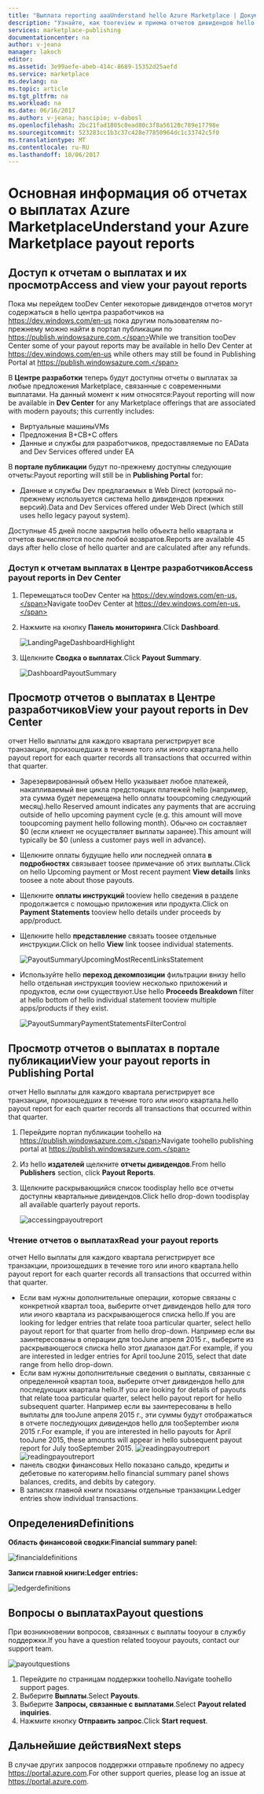 ```yaml
---
title: "Выплата reporting aaaUnderstand hello Azure Marketplace | Документы Microsoft"
description: "Узнайте, как tooreview и приема отчетов дивидендов hello Azure Marketplace."
services: marketplace-publishing
documentationcenter: na
author: v-jeana
manager: lakoch
editor: 
ms.assetid: 3e99aefe-abeb-414c-8689-15352d25aefd
ms.service: marketplace
ms.devlang: na
ms.topic: article
ms.tgt_pltfrm: na
ms.workload: na
ms.date: 06/16/2017
ms.author: v-jeana; hascipio; v-dabosl
ms.openlocfilehash: 2bc21fad1805c0ead80c3f8a56128c789e17798e
ms.sourcegitcommit: 523283cc1b3c37c428e77850964dc1c33742c5f0
ms.translationtype: MT
ms.contentlocale: ru-RU
ms.lasthandoff: 10/06/2017
---
```

# <a name="understand-your-azure-marketplace-payout-reports"></a><span data-ttu-id="42cf5-103">Основная информация об отчетах о выплатах Azure Marketplace</span><span class="sxs-lookup"><span data-stu-id="42cf5-103">Understand your Azure Marketplace payout reports</span></span>
## <a name="access-and-view-your-payout-reports"></a><span data-ttu-id="42cf5-104">Доступ к отчетам о выплатах и их просмотр</span><span class="sxs-lookup"><span data-stu-id="42cf5-104">Access and view your payout reports</span></span>
<span data-ttu-id="42cf5-105">Пока мы перейдем tooDev Center некоторые дивидендов отчетов могут содержаться в hello центра разработчиков на https://dev.windows.com/en-us пока другим пользователям по-прежнему можно найти в портал публикации по https://publish.windowsazure.com.</span><span class="sxs-lookup"><span data-stu-id="42cf5-105">While we transition tooDev Center some of your payout reports may be available in hello Dev Center at https://dev.windows.com/en-us while others may still be found in Publishing Portal at https://publish.windowsazure.com.</span></span>

<span data-ttu-id="42cf5-106">В **Центре разработки** теперь будут доступны отчеты о выплатах за любые предложения Marketplace, связанные с современными выплатами. На данный момент к ним относятся:</span><span class="sxs-lookup"><span data-stu-id="42cf5-106">Payout reporting will now be available in **Dev Center** for any Marketplace offerings that are associated with modern payouts; this currently includes:</span></span>

* <span data-ttu-id="42cf5-107">Виртуальные машины</span><span class="sxs-lookup"><span data-stu-id="42cf5-107">VMs</span></span>
* <span data-ttu-id="42cf5-108">Предложения B+C</span><span class="sxs-lookup"><span data-stu-id="42cf5-108">B+C offers</span></span>
* <span data-ttu-id="42cf5-109">Данные и службы для разработчиков, предоставляемые по EA</span><span class="sxs-lookup"><span data-stu-id="42cf5-109">Data and Dev Services offered under EA</span></span>

<span data-ttu-id="42cf5-110">В **портале публикации** будут по-прежнему доступны следующие отчеты:</span><span class="sxs-lookup"><span data-stu-id="42cf5-110">Payout reporting will still be in **Publishing Portal** for:</span></span>

* <span data-ttu-id="42cf5-111">Данные и службы Dev предлагаемых в Web Direct (который по-прежнему используется система hello дивидендов прежних версий).</span><span class="sxs-lookup"><span data-stu-id="42cf5-111">Data and Dev Services offered under Web Direct (which still uses hello legacy payout system).</span></span>

<span data-ttu-id="42cf5-112">Доступные 45 дней после закрытия hello объекта hello квартала и отчетов вычисляются после любой возвратов.</span><span class="sxs-lookup"><span data-stu-id="42cf5-112">Reports are available 45 days after hello close of hello quarter and are calculated after any refunds.</span></span>

### <a name="access-payout-reports-in-dev-center"></a><span data-ttu-id="42cf5-113">Доступ к отчетам выплатах в Центре разработчиков</span><span class="sxs-lookup"><span data-stu-id="42cf5-113">Access payout reports in Dev Center</span></span>
1. <span data-ttu-id="42cf5-114">Перемещаться tooDev Center на https://dev.windows.com/en-us.</span><span class="sxs-lookup"><span data-stu-id="42cf5-114">Navigate tooDev Center at https://dev.windows.com/en-us.</span></span>
2. <span data-ttu-id="42cf5-115">Нажмите на кнопку **Панель мониторинга**.</span><span class="sxs-lookup"><span data-stu-id="42cf5-115">Click **Dashboard**.</span></span>

    ![LandingPageDashboardHighlight][1]
3. <span data-ttu-id="42cf5-117">Щелкните **Сводка о выплатах**.</span><span class="sxs-lookup"><span data-stu-id="42cf5-117">Click **Payout Summary**.</span></span>

    ![DashboardPayoutSummary][2]

## <a name="view-your-payout-reports-in-dev-center"></a><span data-ttu-id="42cf5-119">Просмотр отчетов о выплатах в Центре разработчиков</span><span class="sxs-lookup"><span data-stu-id="42cf5-119">View your payout reports in Dev Center</span></span>
<span data-ttu-id="42cf5-120">отчет Hello выплаты для каждого квартала регистрирует все транзакции, произошедших в течение того или иного квартала.</span><span class="sxs-lookup"><span data-stu-id="42cf5-120">hello payout report for each quarter records all transactions that occurred within that quarter.</span></span>

* <span data-ttu-id="42cf5-121">Зарезервированный объем Hello указывает любое платежей, накапливаемый вне цикла предстоящих платежей hello (например, эта сумма будет перемещена hello оплаты tooupcoming следующий месяц).</span><span class="sxs-lookup"><span data-stu-id="42cf5-121">hello Reserved amount indicates any payments that are accruing outside of hello upcoming payment cycle (e.g. this amount will move tooupcoming payment hello following month).</span></span>  <span data-ttu-id="42cf5-122">Обычно он составляет $0 (если клиент не осуществляет выплаты заранее).</span><span class="sxs-lookup"><span data-stu-id="42cf5-122">This amount will typically be $0 (unless a customer pays well in advance).</span></span>
* <span data-ttu-id="42cf5-123">Щелкните оплаты будущие hello или последней оплата **в подробностях** связывает toosee примечание об этих выплаты.</span><span class="sxs-lookup"><span data-stu-id="42cf5-123">Click on hello Upcoming payment or Most recent payment **View details** links toosee a note about those payouts.</span></span>
* <span data-ttu-id="42cf5-124">Щелкните **оплаты инструкций** tooview hello сведения в разделе продолжается с помощью приложения или продукта.</span><span class="sxs-lookup"><span data-stu-id="42cf5-124">Click on **Payment Statements** tooview hello details under proceeds by app/product.</span></span>
* <span data-ttu-id="42cf5-125">Щелкните hello **представление** связать toosee отдельные инструкции.</span><span class="sxs-lookup"><span data-stu-id="42cf5-125">Click on hello **View** link toosee individual statements.</span></span>

    ![PayoutSummaryUpcomingMostRecentLinksStatement][3]
* <span data-ttu-id="42cf5-127">Используйте hello **переход декомпозиции** фильтрации внизу hello hello отдельная инструкция tooview несколько приложений и продуктов, если они существуют.</span><span class="sxs-lookup"><span data-stu-id="42cf5-127">Use hello **Proceeds Breakdown** filter at hello bottom of hello individual statement tooview multiple apps/products if they exist.</span></span>

    ![PayoutSummaryPaymentStatementsFilterControl][4]

## <a name="view-your-payout-reports-in-publishing-portal"></a><span data-ttu-id="42cf5-129">Просмотр отчетов о выплатах в портале публикации</span><span class="sxs-lookup"><span data-stu-id="42cf5-129">View your payout reports in Publishing Portal</span></span>
<span data-ttu-id="42cf5-130">отчет Hello выплаты для каждого квартала регистрирует все транзакции, произошедших в течение того или иного квартала.</span><span class="sxs-lookup"><span data-stu-id="42cf5-130">hello payout report for each quarter records all transactions that occurred within that quarter.</span></span>

1. <span data-ttu-id="42cf5-131">Перейдите портал публикации toohello на https://publish.windowsazure.com.</span><span class="sxs-lookup"><span data-stu-id="42cf5-131">Navigate toohello publishing portal at https://publish.windowsazure.com.</span></span>
2. <span data-ttu-id="42cf5-132">Из hello **издателей** щелкните **отчеты дивидендов**.</span><span class="sxs-lookup"><span data-stu-id="42cf5-132">From hello **Publishers** section, click **Payout Reports**.</span></span>
3. <span data-ttu-id="42cf5-133">Щелкните раскрывающийся список toodisplay hello все отчеты доступны квартальные дивидендов.</span><span class="sxs-lookup"><span data-stu-id="42cf5-133">Click hello drop-down toodisplay all available quarterly payout reports.</span></span>

    ![accessingpayoutreport][5]

### <a name="read-your-payout-reports"></a><span data-ttu-id="42cf5-135">Чтение отчетов о выплатах</span><span class="sxs-lookup"><span data-stu-id="42cf5-135">Read your payout reports</span></span>
<span data-ttu-id="42cf5-136">отчет Hello выплаты для каждого квартала регистрирует все транзакции, произошедших в течение того или иного квартала.</span><span class="sxs-lookup"><span data-stu-id="42cf5-136">hello payout report for each quarter records all transactions that occurred within that quarter.</span></span>

* <span data-ttu-id="42cf5-137">Если вам нужны дополнительные операции, которые связаны с конкретной квартал tooa, выберите отчет дивидендов hello для того или иного квартала из раскрывающегося списка hello.</span><span class="sxs-lookup"><span data-stu-id="42cf5-137">If you are looking for ledger entries that relate tooa particular quarter, select hello payout report for that quarter from hello drop-down.</span></span> <span data-ttu-id="42cf5-138">Например если вы заинтересованы в операции для tooJune апреля 2015 г., выберите из раскрывающегося списка hello этот диапазон дат.</span><span class="sxs-lookup"><span data-stu-id="42cf5-138">For example, if you are interested in ledger entries for April tooJune 2015, select that date range from hello drop-down.</span></span>
* <span data-ttu-id="42cf5-139">Если вам нужны дополнительные сведения о выплаты, связанные с определенной квартал tooa, выберите отчет дивидендов hello для последующих квартала hello.</span><span class="sxs-lookup"><span data-stu-id="42cf5-139">If you are looking for details of payouts that relate tooa particular quarter, select hello payout report for hello subsequent quarter.</span></span> <span data-ttu-id="42cf5-140">Например если вы заинтересованы в hello выплаты для tooJune апреля 2015 г., эти суммы будут отображаться в отчете последующих дивидендов hello для tooSeptember июля 2015 г.</span><span class="sxs-lookup"><span data-stu-id="42cf5-140">For example, if you are interested in hello payouts for April tooJune 2015, these amounts will appear in hello subsequent payout report for July tooSeptember 2015.</span></span>
  <span data-ttu-id="42cf5-141">![readingpayoutreport][6]</span><span class="sxs-lookup"><span data-stu-id="42cf5-141">![readingpayoutreport][6]</span></span>
* <span data-ttu-id="42cf5-142">панель сводки финансовых Hello показано сальдо, кредиты и дебетовые по категориям.</span><span class="sxs-lookup"><span data-stu-id="42cf5-142">hello financial summary panel shows balances, credits, and debits by category.</span></span>
* <span data-ttu-id="42cf5-143">В записях главной книги показаны отдельные транзакции.</span><span class="sxs-lookup"><span data-stu-id="42cf5-143">Ledger entries show individual transactions.</span></span>

## <a name="definitions"></a><span data-ttu-id="42cf5-144">Определения</span><span class="sxs-lookup"><span data-stu-id="42cf5-144">Definitions</span></span>
<span data-ttu-id="42cf5-145">**Область финансовой сводки:**</span><span class="sxs-lookup"><span data-stu-id="42cf5-145">**Financial summary panel:**</span></span>

![financialdefinitions][7]

<span data-ttu-id="42cf5-147">**Записи главной книги:**</span><span class="sxs-lookup"><span data-stu-id="42cf5-147">**Ledger entries:**</span></span>

![ledgerdefinitions][8]

## <a name="payout-questions"></a><span data-ttu-id="42cf5-149">Вопросы о выплатах</span><span class="sxs-lookup"><span data-stu-id="42cf5-149">Payout questions</span></span>
<span data-ttu-id="42cf5-150">При возникновении вопросов, связанных с выплаты tooyour в службу поддержки.</span><span class="sxs-lookup"><span data-stu-id="42cf5-150">If you have a question related tooyour payouts, contact our support team.</span></span>

![payoutquestions][9]

1. <span data-ttu-id="42cf5-152">Перейдите по страницам поддержки toohello.</span><span class="sxs-lookup"><span data-stu-id="42cf5-152">Navigate toohello support pages.</span></span>
2. <span data-ttu-id="42cf5-153">Выберите **Выплаты**.</span><span class="sxs-lookup"><span data-stu-id="42cf5-153">Select **Payouts**.</span></span>
3. <span data-ttu-id="42cf5-154">Выберите **Запросы, связанные с выплатами**.</span><span class="sxs-lookup"><span data-stu-id="42cf5-154">Select **Payout related inquiries**.</span></span>
4. <span data-ttu-id="42cf5-155">Нажмите кнопку **Отправить запрос**.</span><span class="sxs-lookup"><span data-stu-id="42cf5-155">Click **Start request**.</span></span>

## <a name="next-steps"></a><span data-ttu-id="42cf5-156">Дальнейшие действия</span><span class="sxs-lookup"><span data-stu-id="42cf5-156">Next steps</span></span>
<span data-ttu-id="42cf5-157">В случае других запросов поддержки отправьте проблему по адресу <https://portal.azure.com>.</span><span class="sxs-lookup"><span data-stu-id="42cf5-157">For other support queries, please log an issue at <https://portal.azure.com>.</span></span>

[1]: ./media/marketplace-publishing-report-payout/LandingPage-DashboardHighlight.png
[2]: ./media/marketplace-publishing-report-payout/Dashboard-PayoutSummary.png
[3]: ./media/marketplace-publishing-report-payout/PayoutSummary-UpcomingOrMostRecentPaymentLinksSingleStatementLink.png
[4]: ./media/marketplace-publishing-report-payout/PayoutSummary-PaymentStatements-SingleStatement-FilterControl.png
[5]: ./media/marketplace-publishing-report-payout/accessingpayoutreport.png
[6]: ./media/marketplace-publishing-report-payout/readingpayoutreport.png
[7]: ./media/marketplace-publishing-report-payout/financialdefinitions.png
[8]: ./media/marketplace-publishing-report-payout/ledgerdefinitions.png
[9]: ./media/marketplace-publishing-report-payout/payoutquestions.png
